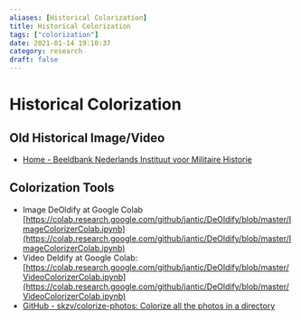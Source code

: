 ```yaml
---
aliases: [Historical Colorization]
title: Historical Colorization
tags: ["colorization"]
date: 2021-01-14 19:10:37
category: research
draft: false
---
```


# Historical Colorization

## Old Historical Image/Video

- [Home - Beeldbank Nederlands Instituut voor Militaire Historie](https://nimh-beeldbank.defensie.nl/)

## Colorization Tools

- Image DeOldify at Google Colab [https://colab.research.google.com/github/jantic/DeOldify/blob/master/ImageColorizerColab.ipynb](https://colab.research.google.com/github/jantic/DeOldify/blob/master/ImageColorizerColab.ipynb)
- Video Deldify at Google Colab: [https://colab.research.google.com/github/jantic/DeOldify/blob/master/VideoColorizerColab.ipynb](https://colab.research.google.com/github/jantic/DeOldify/blob/master/VideoColorizerColab.ipynb)
- [GitHub - skzv/colorize-photos: Colorize all the photos in a directory](https://github.com/skzv/colorize-photos)
